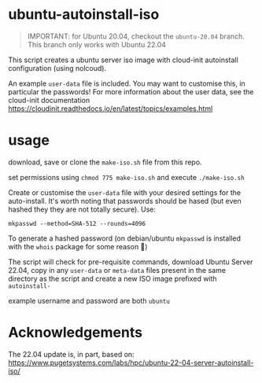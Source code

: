 # ubuntu-autoinstall-iso

> IMPORTANT: for Ubuntu 20.04, checkout the `ubuntu-20.04` branch. This branch only works with Ubuntu 22.04

This script creates a ubuntu server iso image with cloud-init autoinstall configuration (using nolcoud).

An example `user-data` file is included. You may want to customise this, in particular the passwords! For more information about the user data, see the cloud-init documentation https://cloudinit.readthedocs.io/en/latest/topics/examples.html

# usage

download, save or clone the `make-iso.sh` file from this repo.

set permissions using `chmod 775 make-iso.sh` and execute `./make-iso.sh`

Create or customise the `user-data` file with your desired settings for the auto-install. It's worth noting that passwords should be hased (but even hashed they they are not totally secure). Use:

`mkpasswd --method=SHA-512 --rounds=4096`

To generate a hashed password (on debian/ubuntu `mkpasswd` is installed with the `whois` package for some reason 🤷)

The script will check for pre-requisite commands, download Ubuntu Server 22.04, copy in any `user-data` or `meta-data` files present in the same directory as the script and create a new ISO image prefixed with `autoinstall-`

example username and password are both `ubuntu`


# Acknowledgements

The 22.04 update is, in part, based on: https://www.pugetsystems.com/labs/hpc/ubuntu-22-04-server-autoinstall-iso/
